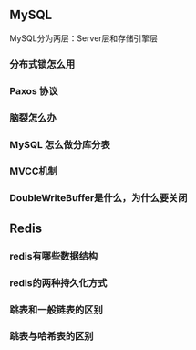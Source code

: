 ## MySQL

MySQL分为两层：Server层和存储引擎层




### 分布式锁怎么用





### Paxos 协议


### 脑裂怎么办




### MySQL 怎么做分库分表






### MVCC机制


### DoubleWriteBuffer是什么，为什么要关闭

## Redis
### redis有哪些数据结构


### redis的两种持久化方式

### 跳表和一般链表的区别

### 跳表与哈希表的区别